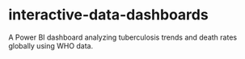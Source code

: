 # interactive-data-dashboards
A Power BI dashboard analyzing tuberculosis trends and death rates globally using WHO data.
